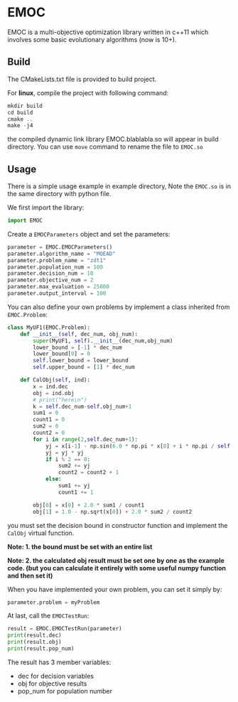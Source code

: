 # EMOC

EMOC is a multi-objective optimization library written in c++11 which involves some basic evolutionary algorithms (now is 10+). 



## Build

The CMakeLists.txt file is provided to build project.

For **linux**, compile the project with following command:

```c++
mkdir build
cd build
cmake ..
make -j4
```

the compiled dynamic link library EMOC.blablabla.so will appear in build directory. You can use `move` command to rename the file to `EMOC.so`

  

## Usage

There is a simple usage example in example directory, Note the `EMOC.so` is in the same directory with python file.



We first import the library:

```python
import EMOC
```

Create a `EMOCParameters`  object and set the parameters:

```python
parameter = EMOC.EMOCParameters()
parameter.algorithm_name = "MOEAD"
parameter.problem_name = "zdt1"
parameter.population_num = 100
parameter.decision_num = 10
parameter.objective_num = 2
parameter.max_evaluation = 25000
parameter.output_interval = 100
```

You can also define your own problems by implement a class inherited from `EMOC.Problem`:

```python
class MyUF1(EMOC.Problem):
    def __init__(self, dec_num, obj_num):
        super(MyUF1, self).__init__(dec_num,obj_num)
        lower_bound = [-1] * dec_num
        lower_bound[0] = 0
        self.lower_bound = lower_bound
        self.upper_bound = [1] * dec_num

    def CalObj(self, ind):
        x = ind.dec
        obj = ind.obj
        # print("here\n")
        k = self.dec_num-self.obj_num+1
        sum1 = 0
        count1 = 0
        sum2 = 0
        count2 = 0
        for i in range(2,self.dec_num+1):
            yj = x[i-1] - np.sin(6.0 * np.pi * x[0] + i * np.pi / self.dec_num)
            yj = yj * yj
            if i % 2 == 0:
                sum2 += yj
                count2 = count2 + 1
            else:
                sum1 += yj
                count1 += 1

        obj[0] = x[0] + 2.0 * sum1 / count1
        obj[1] = 1.0 - np.sqrt(x[0]) + 2.0 * sum2 / count2
```

you must set the decision bound in constructor function and implement the `CalObj` virtual function.

**Note: 1. the bound must be set with an entire list**

**Note: 2. the calculated obj result must be set one by one as the example code. (but you can calculate it entirely with some useful numpy function and then set it)**



When you have implemented your own problem, you can set it simply by:

```python
parameter.problem = myProblem
```

At last, call the `EMOCTestRun`:

```python
result = EMOC.EMOCTestRun(parameter)
print(result.dec)
print(result.obj)
print(result.pop_num)
```

The result has 3 member variables: 

- dec for decision variables
- obj for objective results
- pop_num for population number